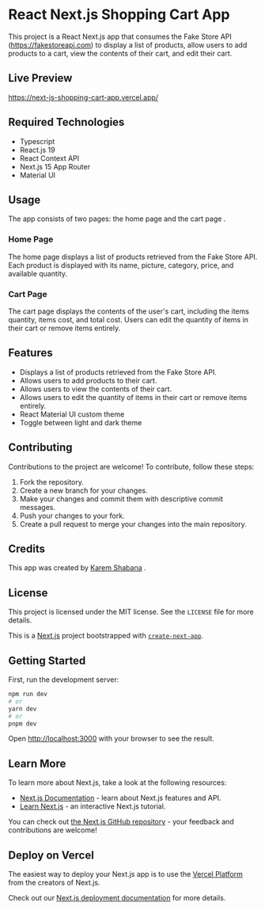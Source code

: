 # React Next.js Shopping Cart App

This project is a React Next.js app that consumes the Fake Store API (https://fakestoreapi.com) to display a list of products, allow users to add products to a cart, view the contents of their cart, and edit their cart.

## Live Preview

https://next-js-shopping-cart-app.vercel.app/

## Required Technologies

- Typescript
- React.js 19
- React Context API
- Next.js 15 App Router
- Material UI

## Usage

The app consists of two pages: the home page and the cart page .

### Home Page

The home page displays a list of products retrieved from the Fake Store API. Each product is displayed with its name, picture, category, price, and available quantity.

### Cart Page

The cart page displays the contents of the user's cart, including the items quantity, items cost, and total cost. Users can edit the quantity of items in their cart or remove items entirely.

## Features

- Displays a list of products retrieved from the Fake Store API.
- Allows users to add products to their cart.
- Allows users to view the contents of their cart.
- Allows users to edit the quantity of items in their cart or remove items entirely.
- React Material UI custom theme
- Toggle between light and dark theme

## Contributing

Contributions to the project are welcome! To contribute, follow these steps:

1. Fork the repository.
2. Create a new branch for your changes.
3. Make your changes and commit them with descriptive commit messages.
4. Push your changes to your fork.
5. Create a pull request to merge your changes into the main repository.

## Credits

This app was created by [Karem Shabana](https://www.linkedin.com/in/karem-shabana/)
.

## License

This project is licensed under the MIT license. See the `LICENSE` file for more details.

This is a [Next.js](https://nextjs.org/) project bootstrapped with [`create-next-app`](https://github.com/vercel/next.js/tree/canary/packages/create-next-app).

## Getting Started

First, run the development server:

```bash
npm run dev
# or
yarn dev
# or
pnpm dev
```

Open [http://localhost:3000](http://localhost:3000) with your browser to see the result.

## Learn More

To learn more about Next.js, take a look at the following resources:

- [Next.js Documentation](https://nextjs.org/docs) - learn about Next.js features and API.
- [Learn Next.js](https://nextjs.org/learn) - an interactive Next.js tutorial.

You can check out [the Next.js GitHub repository](https://github.com/vercel/next.js/) - your feedback and contributions are welcome!

## Deploy on Vercel

The easiest way to deploy your Next.js app is to use the [Vercel Platform](https://vercel.com/new?utm_medium=default-template&filter=next.js&utm_source=create-next-app&utm_campaign=create-next-app-readme) from the creators of Next.js.

Check out our [Next.js deployment documentation](https://nextjs.org/docs/deployment) for more details.
